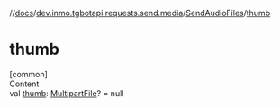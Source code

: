 //[docs](../../../index.md)/[dev.inmo.tgbotapi.requests.send.media](../index.md)/[SendAudioFiles](index.md)/[thumb](thumb.md)



# thumb  
[common]  
Content  
val [thumb](thumb.md): [MultipartFile](../../dev.inmo.tgbotapi.requests.abstracts/-multipart-file/index.md)? = null  



